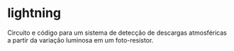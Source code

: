 # lightning
Circuito e código para um sistema de detecção de descargas atmosféricas a partir da variação luminosa em um foto-resistor.
